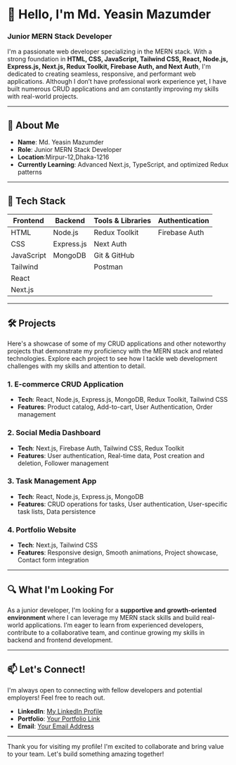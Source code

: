# 👋 Hello, I'm Md. Yeasin Mazumder

### Junior MERN Stack Developer

I'm a passionate web developer specializing in the MERN stack. With a strong foundation in **HTML, CSS, JavaScript, Tailwind CSS, React, Node.js, Express.js, Next.js, Redux Toolkit, Firebase Auth, and Next Auth**, I'm dedicated to creating seamless, responsive, and performant web applications. Although I don’t have professional work experience yet, I have built numerous CRUD applications and am constantly improving my skills with real-world projects.

---

## 🚀 About Me

- **Name**: Md. Yeasin Mazumder
- **Role**: Junior MERN Stack Developer
- **Location**:Mirpur-12,Dhaka-1216
- **Currently Learning**: Advanced Next.js, TypeScript, and optimized Redux patterns

---

## 💼 Tech Stack

| Frontend  | Backend      | Tools & Libraries      | Authentication      |
|-----------|--------------|------------------------|---------------------|
| HTML      | Node.js      | Redux Toolkit          | Firebase Auth       |
| CSS       | Express.js   | Next Auth              |                     |
| JavaScript| MongoDB      | Git & GitHub           |                     |
| Tailwind  |              | Postman                |                     |
| React     |              |                        |                     |
| Next.js   |              |                        |                     |

---

## 🛠️ Projects

Here's a showcase of some of my CRUD applications and other noteworthy projects that demonstrate my proficiency with the MERN stack and related technologies. Explore each project to see how I tackle web development challenges with my skills and attention to detail.

### 1. **E-commerce CRUD Application**
   - **Tech**: React, Node.js, Express.js, MongoDB, Redux Toolkit, Tailwind CSS
   - **Features**: Product catalog, Add-to-cart, User Authentication, Order management

### 2. **Social Media Dashboard**
   - **Tech**: Next.js, Firebase Auth, Tailwind CSS, Redux Toolkit
   - **Features**: User authentication, Real-time data, Post creation and deletion, Follower management

### 3. **Task Management App**
   - **Tech**: React, Node.js, Express.js, MongoDB
   - **Features**: CRUD operations for tasks, User authentication, User-specific task lists, Data persistence

### 4. **Portfolio Website**
   - **Tech**: Next.js, Tailwind CSS
   - **Features**: Responsive design, Smooth animations, Project showcase, Contact form integration

---

## 🔍 What I'm Looking For

As a junior developer, I'm looking for a **supportive and growth-oriented environment** where I can leverage my MERN stack skills and build real-world applications. I’m eager to learn from experienced developers, contribute to a collaborative team, and continue growing my skills in backend and frontend development.

---

## 📫 Let's Connect!

I'm always open to connecting with fellow developers and potential employers! Feel free to reach out.

- **LinkedIn**: [My LinkedIn Profile](https://www.linkedin.com/in/mdyeasinmazumder)
- **Portfolio**: [Your Portfolio Link](#)
- **Email**: [Your Email Address](#)

---

Thank you for visiting my profile! I'm excited to collaborate and bring value to your team. Let's build something amazing together!
